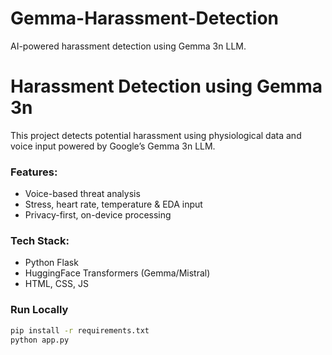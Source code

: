 # Gemma-Harassment-Detection
AI-powered harassment detection using Gemma 3n LLM.
# Harassment Detection using Gemma 3n

This project detects potential harassment using physiological data and voice input powered by Google’s Gemma 3n LLM.

### Features:
- Voice-based threat analysis
- Stress, heart rate, temperature & EDA input
- Privacy-first, on-device processing

### Tech Stack:
- Python Flask
- HuggingFace Transformers (Gemma/Mistral)
- HTML, CSS, JS

### Run Locally
```bash
pip install -r requirements.txt
python app.py
